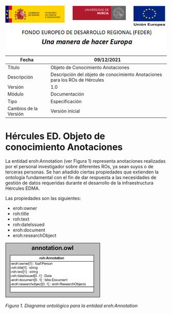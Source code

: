 ![](../../Docs/media/CabeceraDocumentosMD.png)

| Fecha         | 09/12/2021                                                   |
| ------------- | ------------------------------------------------------------ |
|Título|Objeto de Conocimiento Anotaciones| 
|Descripción|Descripción del objeto de conocimiento Anotaciones para los ROs de Hércules|
|Versión|1.0|
|Módulo|Documentación|
|Tipo|Especificación|
|Cambios de la Versión|Versión inicial|

# Hércules ED. Objeto de conocimiento Anotaciones

La entidad eroh:Annotation (ver Figura 1) representa anotaciones realizadas por el personal investigador sobre diferentes ROs, ya sean suyos o de terceras personas.
Se han añadido ciertas propiedades que extienden la ontología fundamental con el fin de dar respuesta a las necesidades de gestión de datos requeridas durante el desarrollo de la infraestructura Hércules EDMA.

Las propiedades son las siguientes:

- eroh:owner
- roh:title
- roh:text
- roh:dateIssued
- eroh:document
- eroh:researchObject


![](../../Docs/media/ObjetosDeConocimiento/Annotation.png)

*Figura 1. Diagrama ontológico para la entidad eroh:Annotation*
